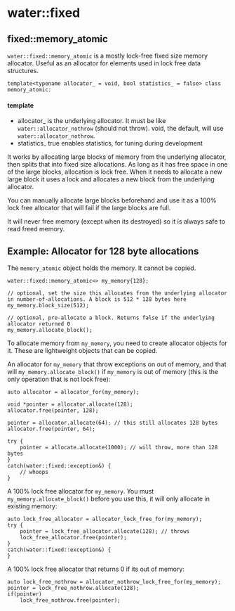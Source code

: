 # water::fixed

## fixed::memory_atomic

`water::fixed::memory_atomic` is a mostly lock-free fixed size memory allocator.
Useful as an allocator for elements used in lock free data structures.

    template<typename allocator_ = void, bool statistics_ = false> class memory_atomic:

#### template

- allocator_ is the underlying allocator. It must be like `water::allocator_nothrow` (should not throw).
  void, the default, will use `water::allocator_nothrow`.
- statistics_ true enables statistics, for tuning during development

It works by allocating large blocks of memory from the underlying allocator, then splits that into
fixed size allocations. As long as it has free space in one of the large blocks, allocation is lock
free. When it needs to allocate a new large block it uses a lock and allocates a new block from the
underlying allocator.

You can manually allocate large blocks beforehand and use it as a 100% lock free allocator that will
fail if the large blocks are full.

It will never free memory (except when its destroyed) so it is always safe to read freed memory.

## Example: Allocator for 128 byte allocations

The `memory_atomic` object holds the memory. It cannot be copied. 

    water::fixed::memory_atomic<> my_memory{128};
    
    // optional, set the size this allocates from the underlying allocator in number-of-allocations. A block is 512 * 128 bytes here
    my_memory.block_size(512);
    
    // optional, pre-allocate a block. Returns false if the underlying allocator returned 0
    my_memory.allocate_block();

To allocate memory from `my_memory`, you need to create allocator objects for it.
These are lightweight objects that can be copied.

An allocator for `my_memory` that throw exceptions on out of memory, and that
will `my_memory.allocate_block()` if `my_memory` is out of memory (this is the
only operation that is not lock free):

    auto allocator = allocator_for(my_memory);

    void *pointer = allocator.allocate(128);
    allocator.free(pointer, 128);

    pointer = allocator.allocate(64); // this still allocates 128 bytes
    allocator.free(pointer, 64);

    try {
        pointer = allocate.allocate(1000); // will throw, more than 128 bytes
    }
    catch(water::fixed::exception&) {
        // whoops
    }

A 100% lock free allocator for `my_memory`. You must `my_memory.allocate_block()`
before you use this, it will only allocate in existing memory:

    auto lock_free_allocator = allocator_lock_free_for(my_memory);
    try {
        pointer = lock_free_allocator.allocate(128); // throws
        lock_free_allocator.free(pointer);
    }
    catch(water::fixed::exception&) {
    }

A 100% lock free allocator that returns 0 if its out of memory:

    auto lock_free_nothrow = allocator_nothrow_lock_free_for(my_memory);
    pointer = lock_free_nothrow.allocate(128);
    if(pointer)
        lock_free_nothrow.free(pointer);
    